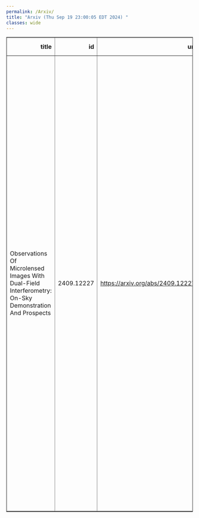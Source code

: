 ```yaml
---
permalink: /Arxiv/
title: "Arxiv (Thu Sep 19 23:00:05 EDT 2024) "
classes: wide
---
```

<table border="1" class="dataframe">
  <thead>
    <tr style="text-align: right;">
      <th>title</th>
      <th>id</th>
      <th>url</th>
      <th>authors</th>
      <th>Local Authors</th>
    </tr>
  </thead>
  <tbody>
    <tr>
      <td>Observations Of Microlensed Images With Dual-Field Interferometry:   On-Sky Demonstration And Prospects</td>
      <td>2409.12227</td>
      <td><a href="https://arxiv.org/abs/2409.12227" target="_blank">https://arxiv.org/abs/2409.12227</a></td>
      <td>P. Mroz, S. Dong, A. Merand, J. Shangguan, J. Woillez, A. Gould, A. Udalski, F. Eisenhauer, Y. -H. Ryu, Z. Wu, Z. Liu, H. Yang, G. Bourdarot, D. Defrere, A. Drescher, M. Fabricius, P. Garcia, R. Genzel, S. Gillessen, S. F. Honig, L. Kreidberg, J. -B. Le Bouquin, D. Lutz, F. Millour, T. Ott, T. Paumard, J. Sauter, T. T. Shimizu, C. Straubmeier, M. Subroweit, F. Widmann, M. K. Szymanski, I. Soszynski, P. Pietrukowicz, S. Kozlowski, R. Poleski, J. Skowron, K. Ulaczyk, M. Gromadzki, K. Rybicki, P. Iwanek, M. Wrona, M. J Mroz, M. D. Albrow, S. -J. Chung, C. Han, K. -H. Hwang, Y. K. Jung, I. -G. Shin, Y. Shvartzvald, J. C. Yee, W. Zang, S. -M. Cha, D. -J. Kim, S. -L. Kim, C. -U. Lee, D. -J. Lee, Y. Lee, B. -G. Park, R. W. Pogge</td>
      <td>Richard Pogge</td>
    </tr>
  </tbody>
</table>